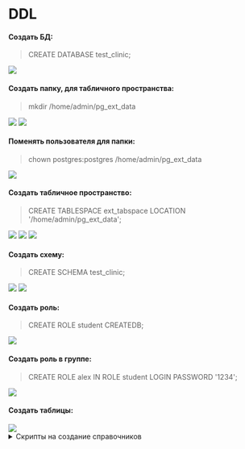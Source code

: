 # DDL
#### Создать БД:
> CREATE DATABASE test_clinic;
<image src="https://github.com/ArinichElena/DDL/blob/main/СоздатьБД.png">

#### Создать папку, для табличного пространства:
> mkdir /home/admin/pg_ext_data
<image src="https://github.com/ArinichElena/DDL/blob/main/Создать%20папку%20(1).png">
<image src="https://github.com/ArinichElena/DDL/blob/main/Создать%20папку%20(2).png">

#### Поменять пользователя для папки:
> chown postgres:postgres /home/admin/pg_ext_data
<image src="https://github.com/ArinichElena/DDL/blob/main/Поменять%20пользователя%20для%20папки.png"> 

#### Создать табличное пространство:
> CREATE TABLESPACE ext_tabspace LOCATION '/home/admin/pg_ext_data';
<image src="https://github.com/ArinichElena/DDL/blob/main/Создать%20ТП%20(1).png"> 
<image src="https://github.com/ArinichElena/DDL/blob/main/Создать%20ТП%20(2).png">
<image src="https://github.com/ArinichElena/DDL/blob/main/Создать%20ТП%20(3).png">
  
#### Создать схему:
> CREATE SCHEMA test_clinic;
<image src="https://github.com/ArinichElena/DDL/blob/main/Создать%20схему.png">
<image src="https://github.com/ArinichElena/DDL/blob/main/Посмотреть%20схемы.png">
  
#### Создать роль:
> CREATE ROLE student CREATEDB;
<image src="https://github.com/ArinichElena/DDL/blob/main/Создать%20роли.png">
  
#### Создать роль в группе:
> CREATE ROLE alex IN ROLE student LOGIN PASSWORD '1234';
<image src="https://github.com/ArinichElena/DDL/blob/main/Создать%20роль%20в%20группе.png">
  
#### Создать таблицы:
<image src="https://github.com/ArinichElena/DDL/blob/main/Талицы%20по%20схемам.png">

<details>
  <summary>Скрипты на создание справочников</summary>
  <ul>
    <li> create table patient ( 
	 id BIGSERIAL primary key, 
	 surname VARCHAR(100) not null, 
	 name VARCHAR(100) not null, 
	 patronymic VARCHAR(100), 
	 birthday DATE, 
	 medical_policy BIGINT UNIQUE, 
	 gender VARCHAR(32) 
 ) tablespace ext_tabspace;</li>
    <li> Basic tools </li>
  </ul>
